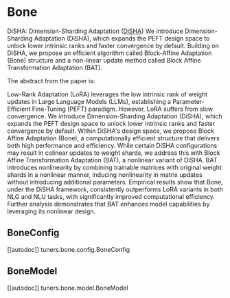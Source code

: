 <!--Copyright 2024 The HuggingFace Team. All rights reserved.

Licensed under the Apache License, Version 2.0 (the "License"); you may not use this file except in compliance with
the License. You may obtain a copy of the License at

http://www.apache.org/licenses/LICENSE-2.0

Unless required by applicable law or agreed to in writing, software distributed under the License is distributed on
an "AS IS" BASIS, WITHOUT WARRANTIES OR CONDITIONS OF ANY KIND, either express or implied. See the License for the
specific language governing permissions and limitations under the License.

⚠️ Note that this file is in Markdown but contain specific syntax for our doc-builder (similar to MDX) that may not be
rendered properly in your Markdown viewer.

-->

# Bone

DiSHA: Dimension-Sharding Adaptation ([DiSHA](https://huggingface.co/papers/2409.15371)) We introduce Dimension-Sharding Adaptation (DiSHA), which expands the PEFT design space to unlock lower intrinsic ranks and faster convergence by default. Building on DiSHA, we propose an efficient algorithm called Block-Affine Adaptation (Bone) structure and a non-linear update method called Block Affine Transformation Adaptation (BAT).


The abstract from the paper is:

Low-Rank Adaptation (LoRA) leverages the low intrinsic rank of weight updates in Large Language Models (LLMs), establishing a Parameter-Efficient Fine-Tuning (PEFT) paradigm. However, LoRA suffers from slow convergence. We introduce Dimension-Sharding Adaptation (DiSHA), which expands the PEFT design space to unlock lower intrinsic ranks and faster convergence by default. Within DiSHA's design space, we propose Block Affine Adaptation (Bone), a computationally efficient structure that delivers both high performance and efficiency. While certain DiSHA configurations may result in colinear updates to weight shards, we address this with Block Affine Transformation Adaptation (BAT), a nonlinear variant of DiSHA. BAT introduces nonlinearity by combining trainable matrices with original weight shards in a nonlinear manner, inducing nonlinearity in matrix updates without introducing additional parameters. Empirical results show that Bone, under the DiSHA framework, consistently outperforms LoRA variants in both NLG and NLU tasks, with significantly improved computational efficiency. Further analysis demonstrates that BAT enhances model capabilities by leveraging its nonlinear design.


## BoneConfig

[[autodoc]] tuners.bone.config.BoneConfig

## BoneModel

[[autodoc]] tuners.bone.model.BoneModel